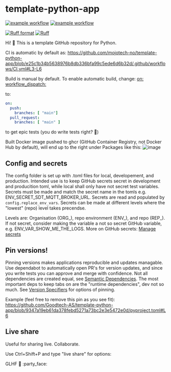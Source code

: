 # template-python-app
[![example workflow](https://github.com/mojotech-no/template-python-app/actions/workflows/CI.yml/badge.svg?branch=main)](https://github.com/mojotech-no/template-python-app/actions/workflows/CI.yml)
[![example workflow](https://github.com/mojotech-no/template-python-app/actions/workflows/build-and-push-image-to-ghcr.yml/badge.svg?branch=main)](https://github.com/mojotech-no/template-python-app/actions/workflows/build-and-push-image-to-ghcr.yml)

[![Ruff format](https://img.shields.io/endpoint?url=https%3A%2F%2Fgist.githubusercontent.com%2FJacobCoffee%2Fbfb02a83c8da3cbf53f7772f2cee02ec%2Fraw%2Facb94daa3aedecda67e2c7d8c5aec9765db0734d%2Fformat-badge.json)](https://github.com/astral-sh/ruff)
[![Ruff](https://img.shields.io/endpoint?url=https://raw.githubusercontent.com/astral-sh/ruff/main/assets/badge/v2.json)](https://github.com/astral-sh/ruff)

Hi! :wave: This is a template GitHub repository for Python.

CI is automatic by default as:
https://github.com/mojotech-no/template-python-app/blob/e25c1b34b5638976b8db336bfa99c5ede6d6b32d/.github/workflows/CI.yml#L3-L6

Build is manual by default. To enable automatic build, change:
[on:
  workflow_dispatch:](https://github.com/mojotech-no/student-plc-translator/blob/217c4645e26ca4d44a5f53fd3229c835ea9bc92b/.github/workflows/build-and-push-image-to-ghcr.yml#L12-L13)

to:
```yaml
on:
  push:
    branches: [ "main"]
  pull_request:
    branches: [ "main" ]
```
to get epic tests (you do write tests right? :thinking:)

Built Docker image pushed to ghcr (GitHub Container Registry, not Docker Hub by default), will end up to the right under Packages like this:
![image](https://user-images.githubusercontent.com/119582611/205160381-d47b6147-46cf-4cd4-8d58-bcf4ec5737de.png)

## Config and secrets
The config folder is set up with .toml files for local, developement, and production.
Intended use is to keep GitHub secrets secret in development and producition toml, while local shall only have not secret test variables.
Secrets must be made and match the secret name in the tomls e.g. ENV_SECRET_SDT_MQTT_BROKER_URL.
Secrets are read and populated by `config.replace_env_vars`.
Secrets can be made at different levels where the "lowest" (repo) level takes precendse.

Levels are: Organisation (ORG_), repo environment (ENV_), and repo (REP_).
If not secret, consider making the variable a not so secret GitHub variable, e.g. ENV_VAR_SHOW_ME_THE_LOGS.
More on GitHub secrets: [Manage secrets](https://docs.github.com/en/codespaces/managing-codespaces-for-your-organization/managing-secrets-for-your-repository-and-organization-for-github-codespaces)

## Pin versions!
Pinning versions makes applications reproducible and updates managable. Use dependabot to automatically open PR's for version updates, and since you write tests you can approve and merge with confidence.
Not all dependencies are created equal, see [Semantic Dependencies](https://peps.python.org/pep-0426/#semantic-dependencies). The most important deps to keep tabs on are the "runtime dependencies", dev not so much.
See [Version Specifiers](https://packaging.python.org/en/latest/specifications/version-specifiers/#id4) for options of pinning.

Example (feel free to remove this pin as you see fit): https://github.com/Goodtech-AS/template-python-app/blob/9347a19eb61da378febd5271a73bc2e3e5472e0d/pyproject.toml#L6

## Live share
Useful for sharing live. Collaborate.

Use Ctrl+Shift+P and type "live share" for options:

GLHF :partying_face:
:party_face: